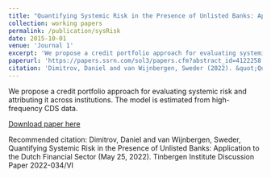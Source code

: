 ```yaml
---
title: "Quantifying Systemic Risk in the Presence of Unlisted Banks: Application to the Dutch Financial Sector "
collection: working papers
permalink: /publication/sysRisk
date: 2015-10-01
venue: 'Journal 1'
excerpt: 'We propose a credit portfolio approach for evaluating systemic risk and attributing it across institutions. The model is estimated from high-frequency CDS data. The approach captures risks from privately held institutions and cooperative banks, extending approaches that rely on information from the public equity market. We account for correlated losses between the institutions, overcoming a modeling weakness in earlier studies.'
paperurl: 'https://papers.ssrn.com/sol3/papers.cfm?abstract_id=4122258'
citation: 'Dimitrov, Daniel and van Wijnbergen, Sweder (2022). &quot;Quantifying Systemic Risk in the Presence of Unlisted Banks: Application to the Dutch Financial Sector &quot; <i>Tinbergen Institute Discussion Paper 2022-034/VI</i>'
---
```

We propose a credit portfolio approach for evaluating systemic risk and attributing it across institutions. The model is estimated from high-frequency CDS data. 

[Download paper here](https://papers.ssrn.com/sol3/papers.cfm?abstract_id=4122258)

Recommended citation: Dimitrov, Daniel and van Wijnbergen, Sweder, Quantifying Systemic Risk in the Presence of Unlisted Banks: Application to the Dutch Financial Sector (May 25, 2022). Tinbergen Institute Discussion Paper 2022-034/VI
